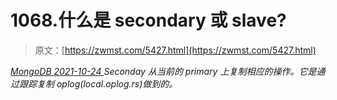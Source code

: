<!--yml
category: 未分类
date: 0001-01-01 00:00:00
-->

# 1068.什么是 secondary 或 slave?

> 原文：[https://zwmst.com/5427.html](https://zwmst.com/5427.html)

   [ *MongoDB* ](https://zwmst.com/mongodb)*[ <time datetime="2021-10-24T23:51:50+08:00"> 2021-10-24 </time> ](https://zwmst.com/5427.html)  Seconday 从当前的 primary 上复制相应的操作。它是通过跟踪复制 oplog(local.oplog.rs)做到的。*